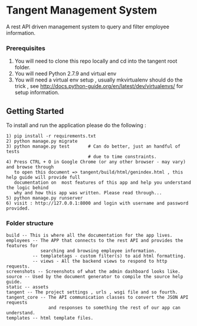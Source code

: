 # Tangent Management System

A rest API driven management system to query and filter employee information.

### Prerequisites

1) You will need to clone this repo locally and cd into the tangent root folder.
2) You will need Python 2.7.9 and virtual env
3) You will need a virtual env setup , usually mkvirtualenv should do the trick , see http://docs.python-guide.org/en/latest/dev/virtualenvs/ for setup information.

## Getting Started

To install and run the application please do the following :
```
1) pip install -r requirements.txt
2) python manage.py migrate
3) python manage.py test       # Can do better, just an handful of tests
                               # due to time constraints.
4) Press CTRL + O in Google Chrome (or any other browser - may vary) and browse through
   to open this document => tangent/build/html/genindex.html , this help guide will provide full
   documentation on  most features of this app and help you understand the logic behind
   why and how this app was written. Please read through...
5) python manage.py runserver
6) visit : http://127.0.0.1:8000 and login with username and password provided.
```

### Folder structure
```
build -- This is where all the documentation for the app lives.
employees -- The APP that connects to the rest API and provides the features for
             searching and browsing employee information.
          -- templatetags - custom filter(s) to aid html formatting.
          -- views - All the backend views to respond to http requests.
screenshots -- Screenshots of what the admin dashboard looks like.
source -- Used by the document generator to compile the source help guide.
static -- assets
tangent -- The project settings , urls , wsgi file and so fourth.
tangent_core -- The API communication classes to convert the JSON API requests
                and responses to something the rest of our app can understand.
templates -- html template files.
```
